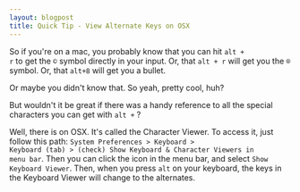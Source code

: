 ```yaml
---
layout: blogpost
title: Quick Tip - View Alternate Keys on OSX
---
```


So if you're on a mac, you probably know that you can hit <code>alt + r</code> to get the <code>©</code> symbol directly in your input. Or, that <code>alt + r</code> will get you the <code>®</code> symbol. Or, that <code>alt+8</code> will get you a bullet.

Or maybe you didn't know that. So yeah, pretty cool, huh?

But wouldn't it be great if there was a handy reference to all the special characters you can get with <code>alt +</code> ?

Well, there is on OSX. It's called the Character Viewer. To access it, just follow this path: <code>System Preferences > Keyboard > Keyboard (tab) > (check) Show Keyboard & Character Viewers in menu bar</code>. Then you can click the icon in the menu bar, and select <code>Show Keyboard Viewer</code>. Then, when you press <code>alt</code> on your keyboard, the keys in the Keyboard Viewer will change to the alternates.